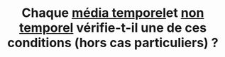 ---
title:  Chaque [média temporel](#media-temporel-type-son-video-et-synchronise)et [non temporel](#media-non-temporel) vérifie-t-il une de ces conditions (hors cas particuliers) ?
steps:
- Le nom, le rôle, la valeur, le paramétrage et les changements d’états des composants d’interfaces sont accessibles aux technologies d’assistance via une API d’accessibilité ;
- Une alternative [compatible avec une API d’accessibilité](#compatible-avec-les-technologies-d-assistance) permet d’accéder aux mêmes fonctionnalités.
---